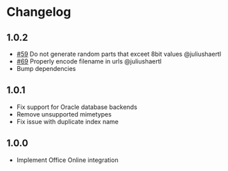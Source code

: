 # Changelog

## 1.0.2

* [#59](https://github.com/nextcloud/officeonline/pull/59) Do not generate random parts that exceet 8bit values @juliushaertl
* [#69](https://github.com/nextcloud/officeonline/pull/69) Properly encode filename in urls @juliushaertl
* Bump dependencies


## 1.0.1

- Fix support for Oracle database backends
- Remove unsupported mimetypes
- Fix issue with duplicate index name

## 1.0.0

- Implement Office Online integration
